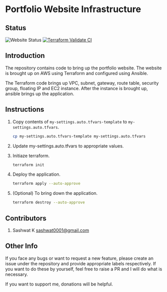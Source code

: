 # Portfolio Website Infrastructure

## Status

![Website Status](https://img.shields.io/website?url=https%3A%2F%2Fsashwat.in)
[![Terraform Validate CI](https://github.com/sashuu69/portfolio-website-infrastructure/actions/workflows/terraform-validate.yml/badge.svg)](https://github.com/sashuu69/portfolio-website-infrastructure/actions/workflows/terraform-validate.yml)

## Introduction

The repository contains code to bring up the portfolio website. The website is brought up on AWS using Terraform and configured using Ansible.

The Terraform code brings up VPC, subnet, gateway, route table, security group, floating IP and EC2 instance. After the instance is brought up, ansible brings up the application.

## Instructions

1. Copy contents of `my-settings.auto.tfvars-template` to `my-settings.auto.tfvars`.
   
    ```bash
    cp my-settings.auto.tfvars-template my-settings.auto.tfvars
    ```
3. Update my-settings.auto.tfvars to appropriate values.
4. Initiaze terraform.
   
    ```bash
    terraform init
    ```
6. Deploy the application.
   
    ```bash
    terraform apply --auto-approve
    ```
8. (Optional) To bring down the application.
   
    ```bash
    terraform destroy --auto-approve
    ```

## Contributors

1. Sashwat K <sashwat0001@gmail.com>

## Other Info

If you face any bugs or want to request a new feature, please create an issue under the repository and provide appropriate labels respectively. If you want to do these by yourself, feel free to raise a PR and I will do what is necessary.

If you want to support me, donations will be helpful.
